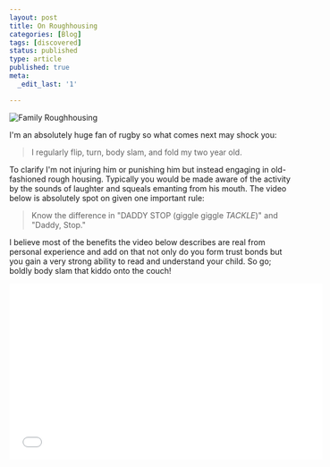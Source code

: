 ```yaml
---
layout: post
title: On Roughhousing
categories: [Blog]
tags: [discovered]
status: published
type: article
published: true
meta:
  _edit_last: '1'

---
```


![Family Roughhousing](http://www.gscdn.org/library/cms/28/19128.jpg)

I'm an absolutely huge fan of rugby so what comes next may shock you:

>  I regularly flip, turn, body slam, and fold my two year old.

To clarify I'm not injuring him or punishing him but instead engaging in old-fashioned rough housing. Typically you would be made aware of the activity by the sounds of laughter and squeals emanting from his mouth. The video below is absolutely spot on given one important rule:

>  Know the difference in "DADDY STOP (giggle giggle *TACKLE*)" and "Daddy, Stop."

I believe most of the benefits the video below describes are real from personal experience and add on that not only do you form trust bonds but you gain a very strong ability to read and understand your child. So go; boldly body slam that kiddo onto the couch!

<iframe width="560" height="315" src="//www.youtube.com/embed/m0Lerbebrdc" frameborder="0" allowfullscreen></iframe>

